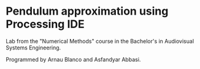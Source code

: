 # Pendulum approximation using Processing IDE

Lab from the "Numerical Methods" course in the Bachelor's in Audiovisual Systems Engineering.

Programmed by Arnau Blanco and Asfandyar Abbasi.
